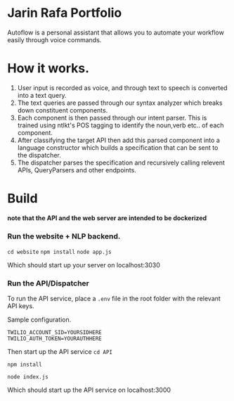 # Jarin Rafa Portfolio

Autoflow is a personal assistant that allows you to automate your workflow easily through voice commands. 

# How it works.

1. User input is recorded as voice, and through text to speech is converted into a text query.
2. The text queries are passed through our syntax analyzer which breaks down constituent components.
3. Each component is then passed through our intent parser. This is trained using ntlkt's POS tagging to identify the noun,verb etc.. of each component. 
4. After classifying the target API then add this parsed component into a language constructor which builds a specification that can be sent to the dispatcher.
5. The dispatcher parses the specification and recursively calling relevent APIs, QueryParsers and other endpoints.

# Build 

**note that the API and the web server are intended to be dockerized**


### Run the website + NLP backend.

`cd website` 
`npm install`
`node app.js`

Which should start up your server on localhost:3030

### Run the API/Dispatcher

To run the API service, place a `.env` file in the root folder with the relevant API keys. 

Sample configuration.

```
TWILIO_ACCOUNT_SID=YOURSIDHERE
TWILIO_AUTH_TOKEN=YOURAUTHHERE
```

Then start up the API service 
`cd API`

`npm install`

`node index.js`

Which should start up the API service on localhost:3000
